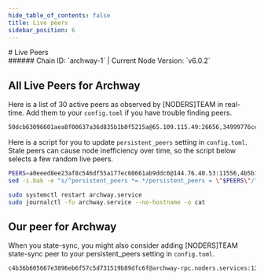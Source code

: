 ```yaml
---
hide_table_of_contents: false
title: Live peers
sidebar_position: 6
---
```


<div class="h1-with-icon icon-archway">
# Live Peers
</div>
###### Chain ID: `archway-1` | Current Node Version: `v6.0.2`

## All Live Peers for Archway
Here is a list of 30 active peers as observed by [NODERS]TEAM in real-time. Add them to your `config.toml` if you have trouble finding peers.

```bash
50dcb63096601aea8f00637a36d835b1b0f5215a@65.109.115.49:26656,34999776ce08cb4298a9849609c4b43c78e8be37@65.108.238.203:25656,bdc28ade9835f8baaa6048f66c5983dea1469625@65.108.77.106:27049,0eaaea39348aa6ebd0282e0dc7170b23c3588672@51.89.42.38:26656,34eb66b8e6ce78ff5de9ee111bf10d503d366170@65.108.76.28:11556,6fc97bddf8d5323bd9938e26db8d6d4a53de6855@3.252.72.237:26656,68cac650b02d5f62fa1365cff979da7977abea26@65.109.33.48:26656,ebcdf639b8b6d54d014257de84b3775779e214ea@65.109.97.249:11556,f2f65d215f529190e0d4fa99e88bfd095c6c5be8@135.181.138.95:2100,c1018eb4dd7effbbd3d8dde6e54f569fc7f8bf91@78.46.103.246:61856,bd9332cd0a99f5830ea457a32a56b32790f68716@135.181.58.28:27456,68fbe891229ae7f8c2ca0f2a86c80065826a2bb5@141.94.193.12:19656,1bb2d18c7acd50a9f37e1e6c696805929d1c6147@142.132.248.34:11556,13a6ce69a00730db268c89d8aa7751f9e346662d@51.79.102.122:26656,d66995c2ec5484af88f15fa484186b004dfc23b0@185.246.87.129:26666,7e630475b43c9c7e648a0b1369b5811f8716de51@162.55.134.61:26656,f97a5c4779a46b717a1b6c017c372bcb7cc1469c@65.109.117.102:26656,261acb73f483d1cace653cb54f7b8815f63b7e56@54.36.227.1:26656,17c579988684ca167be22c59a0719715cb038422@5.9.100.26:3000,7d6c38e2ade98b181f0dfb98ac43cd83e3409d32@54.39.28.226:11556,6a3fe517b3a46480c60d91c84e565bcb9331bf31@89.58.2.105:26656,49aa4097ae141c54816e42159af23290f2b26119@142.132.248.138:26816,d95243a6f0aea5b060908a20656b31c703a096f9@65.21.198.18:11556,11ee2dc3c7501028b705b7acad94ae49d2b570ec@65.109.112.170:41656,a0eeed8ee23af8c546df55a177ec60661ab9ddc6@144.76.40.53:11556,4b5b1eb2eedec486b8184f3061fbaf89558de57c@157.90.33.62:25656,c3911d67cd2147454f007c879f384e12427578ba@136.38.55.33:26656,aaec8e923b77b9e2f79a9cecfeb77a9dfea2dacf@141.94.139.219:26656,cf51d10e7d82f2a9e33dc515ccc0f8e59a14d8b4@51.79.72.77:11556,940ff138bb2abe8284c485c31e8377d69ae4138b@65.21.29.228:11556
```

Here is a script for you to update `persistent_peers` setting in `config.toml`. Stale peers can cause node inefficiency over time, so the script below selects a few random live peers.

```bash
PEERS=a0eeed8ee23af8c546df55a177ec60661ab9ddc6@144.76.40.53:11556,4b5b1eb2eedec486b8184f3061fbaf89558de57c@157.90.33.62:25656,d95243a6f0aea5b060908a20656b31c703a096f9@65.21.198.18:11556,11ee2dc3c7501028b705b7acad94ae49d2b570ec@65.109.112.170:41656,261acb73f483d1cace653cb54f7b8815f63b7e56@54.36.227.1:26656
sed -i.bak -e "s/^persistent_peers *=.*/persistent_peers = \"$PEERS\"/" ~/.archwayd/config/config.toml

sudo systemctl restart archway.service
sudo journalctl -fu archway.service --no-hostname -o cat
```

## Our peer for Archway
When you state-sync, you might also consider adding [NODERS]TEAM state-sync peer to your persistent_peers setting in `config.toml`.

```bash
c4b36b605667e3896eb6f57c5d731519b89dfc6f@archway-rpc.noders.services:13656
```